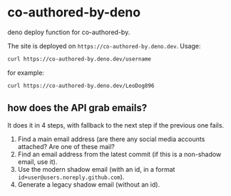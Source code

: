 # co-authored-by-deno

deno deploy function for co-authored-by.

The site is deployed on `https://co-authored-by.deno.dev`. Usage:

```bash
curl https://co-authored-by.deno.dev/username
```

for example:

```bash
curl https://co-authored-by.deno.dev/LeoDog896
```

## how does the API grab emails?

It does it in 4 steps, with fallback to the next step if the previous one fails.

1. Find a main email address (are there any social media accounts attached? Are
   one of these mail?
2. Find an email address from the latest commit (if this is a non-shadow email,
   use it).
3. Use the modern shadow email (with an id, in a format
   `id+user@users.noreply.github.com`).
4. Generate a legacy shadow email (without an id).
